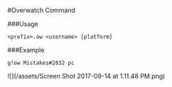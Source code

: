 #Overwatch Command

###Usage

`<prefix>.ow <username> [platform]`

###Example

`g!ow Mistakes#2832 pc`


![](/assets/Screen Shot 2017-09-14 at 1.11.48 PM.png)